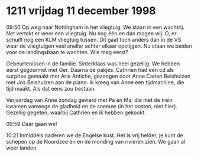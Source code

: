 # 1211 vrijdag 11 december 1998
09:50 Op weg naar Nottingham in het vliegtuig. We staan in een wachtrij. Net vertekt er weer een vliegtuig. Nu nog één en dan mogen wij. O, er schuift nog een KLM vliegtuig tussen. Dit gaat toch anders dan in de VS waar de vliegtuigen veel sneller achter elkaar opstijgen. Nu staan we beiden voor de landingsbaan te wachten. Wie mag eerst?

Gebeurtenissen in de familie. Sinterklaas was heel gezellig. We hebben eerst gegourmet met Ger. Daarna de pakjes. Cathrien had een cd als surprise gemaakt met Arie Antiche, gezongen door Anne Carien Beishuizen met Jos Beishuizen aan de piano. Ik kreeg van Anne een tijdmachine, die tijd maakt. Als dat eens zou bestaan.

Verjaardag van Anne zondag gevierd met Pa en Ma, die met de trein kwamen vanwege de gladheid en de sneeuw (in het oosten, niet hier). Gezellig gegeten, waarbij Cathrien en ik hebben gekookt.

09:59 Daar gaan we!

10:21 Inmiddels naderen we de Engelse kust. Het is vrij helder, je kunt de schepen op de Noordzee en en de monding van rivieren zien. We gaan al weer landen.